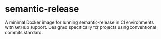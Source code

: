 # semantic-release
A minimal Docker image for running semantic-release in CI environments with GitHub support. Designed specifically for projects using conventional commits standard.
